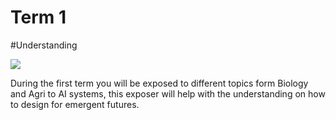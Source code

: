 Term 1
======================

#Understanding

![](/assets/images/people-working.jpg)


During the first term you will be exposed to different topics form Biology and Agri to AI systems, this exposer will help with the understanding on how to design for emergent futures.
